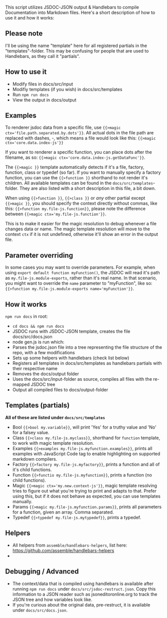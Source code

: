 This script utilizes JSDOC-JSON output & Handlebars to compile Documentation into Markdown files. Here's a short description of how to use it and how it works:

## Please note
I'll be using the name "template" here for all registered partials in the "templates"-folder. This may be confusing for people that are used to Handlebars, as they call it "partials".

## How to use it
* Modify files in docs/src/input
* Modifiy templates (if you wish) in docs/src/templates
* Run `npm run docs`
* View the output in docs/output

## Examples
To renderer jsdoc data from a specific file, use `{{>magic ctx='file.path.separated.by.dots'}}`. All actual dots in the file path are replaced with dashes, -, which means a file would look like this: `{{>magic ctx='core.data.index-js'}}`

If you want to renderer a specific function, you can place dots after the filename, as so: `{{>magic ctx='core.data.index-js.getDataFunc'}}`.

The `{{>magic }}` template automatically detects if it's a file, factory, function, class or typedef (so far). If you want to manually specify a factory function, you can use the `{{>function }}` shorthand to not render it's children. All available templates can be found in the `docs/src/templates`-folder. They are also listed with a short description in this file, a bit down.

When using `{{>function }}`, `{{>class }}` or *any* other partial except `{{>magic }}`, you should specify the context directly without commas, like this: `{{>function my.file-js.function}}`, please note the difference between `{{>magic ctx='my.file-js.function'}}`.

This is to make it easier for the magic resolution to debug whenever a file changes data or name. The magic template resolution will move to the context `ctx` if it is not undefined, otherwise it'll show an error in the output file.

## Parameter overriding
In some cases you may want to override parameters. For example, when using `export default function myFunction()`, the JSDOC will read it's path as `my.file-js.module-exports`, rather than it's real name.
In that scenario, you might want to override the `name` parameter to "myFunction", like so: `{{>function my.file-js.module-exports name='myFunction'}}`.

## How it works
`npm run docs` in root:
* `cd docs && npm run docs`
* JSDOC runs with JSDOC-JSON template, creates the file docs/src/docs.json
* node gen.js is run which:
* Parses the jsdoc.json file into a tree representing the file structure of the repo, with a few modifications
* Sets up some helpers with handlebars (check list below)
* Registers all templates in docs/src/templates as handlebars partials with their respective name
* Removes the docs/output folder
* Uses the docs/src/input-folder as source, compiles all files with the re-mapped JSDOC tree
* Output all compiled files to docs/output-folder

## Templates (partials)
**All of these are listed under `docs/src/templates`**
* Bool `{{>bool my.variable}}`, will print 'Yes' for a truthy value and 'No' for a falsey value.
* Class `{{>class my.file-js.myclass}}`, shorthand for `function` template, to work with magic template resolution.
* Examples `{{>examples my.file-js.myfunction.examples}}`, prints all examples with JavaScript Code tag to enable highlighting on supported markdown compilers.
* Factory `{{>factory my.file-js.myfactory}}`, prints a function and all of it's child functions.
* Function `{{>functio my.file-js.myfunction}}`, prints a function (no child functions).
* Magic `{{>magic ctx='my.new.context-js'}}`, magic template resolving tries to figure out what you're trying to print and adapts to that. Prefer using this, but if it does not behave as expected, you can use templates manually.
* Params `{{>magic my.file-js.myfunction.params}}`, prints all parameters for a function, given an array. Comma separated.
* Typedef `{{>typedef my.file-js.mytypedef}}`, prints a typedef.

## Helpers
* All helpers from `assemble/handlebars-helpers`, list here: https://github.com/assemble/handlebars-helpers
*

## Debugging / Advanced
* The context/data that is compiled using handlebars is available after running `npm run docs` under `docs/src/jsdoc-restruct.json`. Copy this information to a JSON reader such as jsoneditoronline.org to track the JSON tree and how variables look like.
* If you're curious about the original data, pre-restruct, it is available under `docs/src/docs.json`.
